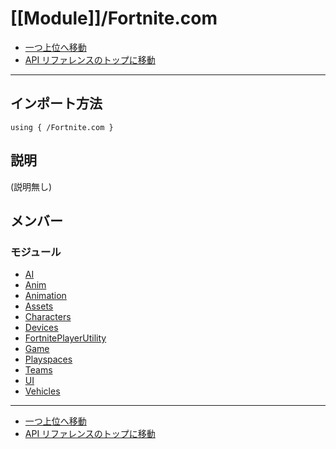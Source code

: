 # [[Module]]/Fortnite.com

- [一つ上位へ移動](../main.md)
- [API リファレンスのトップに移動](../main.md)

---

## インポート方法

```verse
using { /Fortnite.com }
```

## 説明

(説明無し)

## メンバー

### モジュール

- [AI](./M_AI/main.md)
- [Anim](./M_Anim/main.md)
- [Animation](./M_Animation/main.md)
- [Assets](./M_Assets/main.md)
- [Characters](./M_Characters/main.md)
- [Devices](./M_Devices/main.md)
- [FortnitePlayerUtility](./M_FortnitePlayerUtility/main.md)
- [Game](./M_Game/main.md)
- [Playspaces](./M_Playspaces/main.md)
- [Teams](./M_Teams/main.md)
- [UI](./M_UI/main.md)
- [Vehicles](./M_Vehicles/main.md)

---

- [一つ上位へ移動](../main.md)
- [API リファレンスのトップに移動](../main.md)
